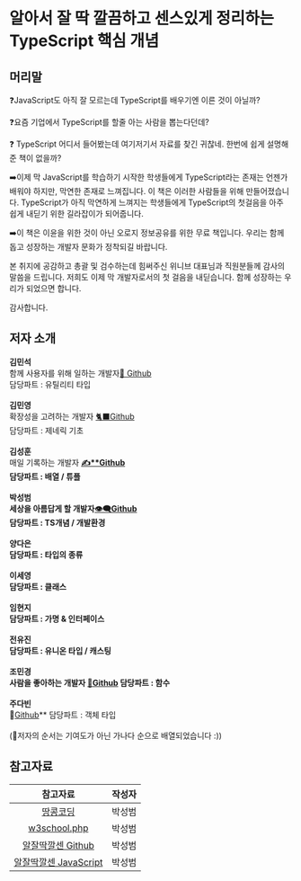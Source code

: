 # 알아서 잘 딱 깔끔하고 센스있게 정리하는 TypeScript 핵심 개념

## 머리말 

❓JavaScript도 아직 잘 모르는데 TypeScript를 배우기엔 이른 것이 아닐까?

❓요즘 기업에서 TypeScript를 할줄 아는 사람을 뽑는다던데? 

❓ TypeScript 어디서 들어봤는데 여기저기서 자료를 찾긴 귀찮네. 한번에 쉽게 설명해준 책이 없을까?

➡️이제 막 JavaScript를 학습하기 시작한 학생들에게 TypeScript라는 존재는 언젠가 배워야 하지만, 막연한 존재로 느껴집니다. 이 책은 이러한 사람들을 위해 만들어졌습니다. TypeScript가 아직 막연하게 느껴지는 학생들에게 TypeScript의 첫걸음을 아주 쉽게 내딛기 위한 길라잡이가 되어줍니다. 

➡️이 책은 이윤을 위한 것이 아닌 오로지 정보공유를 위한 무료 책입니다. 우리는 함께 돕고 성장하는 개발자 문화가 정착되길 바랍니다.

본 취지에 공감하고 총괄 및 검수하는데 힘써주신 위니브 대표님과 직원분들께 감사의 말씀을 드립니다. 저희도 이제 막 개발자로서의 첫 걸음을 내딛습니다. 함께 성장하는 우리가 되었으면 합니다.

감사합니다.

## 저자 소개 

**김민석** <br>
함께 사용자를 위해 일하는 개발자[🍓 Github](https://github.com/alstjr5949/) <br>
담당파트 : 유틸리티 타입 <br><br>
**김민영** <br>
확장성을 고려하는 개발자 [🐈‍⬛Github](https://github.com/BradleyyKim)<br>
담당파트 : 제네릭 기초 <br><br>
**김성훈** <br>
매일 기록하는 개발자 **[✍️**Github](https://github.com/tada-js)<br>
담당파트 : 배열 / 튜플 <br><br>
**박성범** <br>
세상을 아름답게 할 개발자[👁️‍🗨️Github](https://github.com/WannabeCM)<br>
담당파트 : TS개념 / 개발환경 <br><br>
**양다은** <br>
담당파트 : 타입의 종류 <br><br>
**이세영** <br>
담당파트 : 클래스 <br><br>
**임현지** <br>
담당파트 : 가명 & 인터페이스 <br><br>
**전유진** <br>
담당파트 : 유니온 타입 / 캐스팅 <br><br>
**조민경** <br>
사람을 좋아하는 개발자 [🖤Github](https://github.com/minkyeongJ)
담당파트 : 함수 <br><br>
**주다빈** <br>
👾**[Github](https://github.com/joodb)**
담당파트 : 객체 타입 <br><br>
(💁저자의 순서는 기여도가 아닌 가나다 순으로 배열되었습니다 :))

## 참고자료
|참고자료|작성자|
|:---:|:---:|
|[땅콩코딩](https://www.youtube.com/c/땅콩코딩)|박성범|
|[w3school.php](https://www.w3schools.com/typescript/typescript_getstarted.php)|박성범|
|[알잘딱깔센 Github](https://paullabworkspace.notion.site/GitHub-435ec8074bcf4353afb947f601a030dfd)|박성범|
|[알잘딱깔센 JavaScript](https://paullabworkspace.notion.site/GitHub-435ec8074bcf4353afb947f601a030dfd)|박성범|
